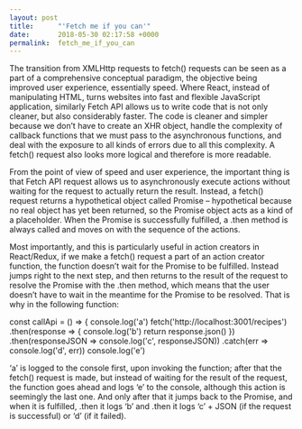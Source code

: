 ```yaml
---
layout: post
title:      "'Fetch me if you can'"
date:       2018-05-30 02:17:58 +0000
permalink:  fetch_me_if_you_can
---
```



The transition from XMLHttp requests to fetch() requests can be seen as a part of a comprehensive conceptual paradigm, the objective being improved user experience, essentially speed. Where React, instead of manipulating HTML, turns websites into fast and flexible JavaScript application, similarly Fetch API allows us to write code that is not only cleaner, but also considerably faster. The code is cleaner and simpler because we don’t have to create an XHR object, handle the complexity of callback functions that we must pass to the asynchronous functions, and deal with the exposure to all kinds of errors due to all this complexity. A fetch() request also looks more logical and therefore is more readable. 

From the point of view of speed and user experience, the important thing is that Fetch API request allows us to asynchronously execute actions without waiting for the request to actually return the result. Instead, a fetch() request returns a hypothetical object called Promise – hypothetical because no real object has yet been returned, so the Promise object acts as a kind of a placeholder. When the Promise is successfully fulfilled, a .then method is always called and moves on with the sequence of the actions. 

Most importantly, and this is particularly useful in action creators in React/Redux, if we make a fetch() request a part of an action creator function, the function doesn’t wait for the Promise to be fulfilled. Instead jumps right to the next step, and then returns to the result of the request to resolve the Promise with the .then method, which means that the user doesn’t have to wait in the meantime for the Promise to be resolved. That is why in the following function: 

  const callApi = () => {
    console.log('a')
    fetch('http://localhost:3001/recipes')
    .then(response => {
      console.log('b')
      return response.json()
    })
    .then(responseJSON => console.log('c', responseJSON))
    .catch(err => console.log('d', err))
    console.log('e') 

‘a’ is logged to the console first, upon invoking the function; after that the fetch() request is made, but instead of waiting for the result of the request, the function goes ahead and logs ‘e’ to the console, although this action is seemingly the last one. And only after that it jumps back to the Promise, and when it is fulfilled, .then it logs ‘b’ and .then it logs ‘c’ + JSON (if the request is successful) or ‘d’ (if it failed). 

